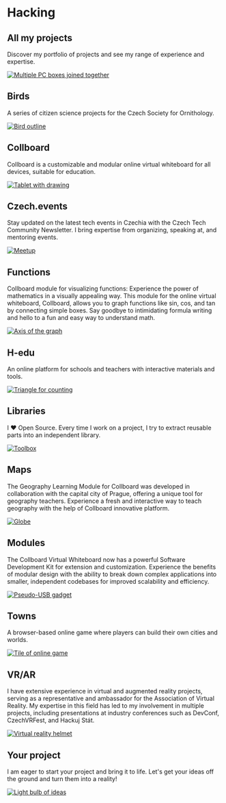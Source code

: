 # Hacking

<!-- Note: In this file there are all URLs which will be converted into the hacking cases components -->
<!-- TODO: Rename all outline.svg to original names -->

## All my projects

Discover my portfolio of projects and see my range of experience and expertise.

[![Multiple PC boxes joined together](/public/projects/AllMyProjects/Pavol_Hejn_modular_gadget_as_a_coloring_book_black_and_white_il_05f61e28-a9e6-41e5-9105-0708c5294006.svg)](https://pavolhejny.com/documents/projects.html)

## Birds

<!-- [🛰] Tags: `Maps` -->

A series of citizen science projects for the Czech Society for Ornithology.

<!--
TODO: More about
Feeders
-->

[![Bird outline](/public/projects/Birds/outline.svg)](#)

## Collboard

Collboard is a customizable and modular online virtual whiteboard for all devices, suitable for education.

<!--
Collboard is an online virtual whiteboard that offers simplicity, creativity, and closeness to content. It's built with customization in mind, giving teachers the flexibility to build their own teaching paths. Collboard is also modular, allowing for various subjects and use cases to be combined. It's available on all devices and can be used for all forms of online collaboration, including education and beyond.
-->

<!-- [🛰] Tags: `Real time app` -->

[![Tablet with drawing](/public/projects/Collboard/outline.svg)](#)

## Czech.events

Stay updated on the latest tech events in Czechia with the Czech Tech Community Newsletter. I bring expertise from organizing, speaking at, and mentoring events.

[![Meetup](/public/projects/CzechEvents/Pavol_Hejn_Simple_pen_sketch_of_A_have_big_interest_in_Czech_Te_62acce49-a9db-4d36-9199-d606551f463c.svg)](https://czech.events/)

## Functions

Collboard module for visualizing functions: Experience the power of mathematics in a visually appealing way. This module for the online virtual whiteboard, Collboard, allows you to graph functions like sin, cos, and tan by connecting simple boxes. Say goodbye to intimidating formula writing and hello to a fun and easy way to understand math.

<!--TODO: create study cases of topics I worked on, graphs, fractals,...-->

[![Axis of the graph](/public/projects/Functions/graph-plot.svg)](https://github.com/collboard/function-builder)

## H-edu

An online platform for schools and teachers with interactive materials and tools.

[![Triangle for counting](/public/projects/Hedu/outline.svg)](https://www.h-edu.cz/)

## Libraries

I ❤ Open Source.
Every time I work on a project, I try to extract reusable parts into an independent library.

[![Toolbox](/public/projects/Libraries/Pavol_Hejny_coloring_book_black_and_white_illustration_outline__b8c24f85-9ee6-4d9e-96d7-fe550fe78b9b.svg)](https://github.com/hejny?tab=repositories)

<!--
TODO: Allow links in links
I am working on several OpenSource libraries like
[vector library xyzt](https://github.com/hejny/xyzt),
[locating apps in your system](https://github.com/hejny/locate-app),
[waitasecond to supercharge the promises](https://github.com/hejny/waitasecond),
[trimming from all 4 directions](https://github.com/hejny/spacetrim),
[working with destroyable objects](https://github.com/hejny/destroyable)
[or see my GitHub repositories](https://github.com/hejny?tab=repositories).
-->

## Maps

The Geography Learning Module for Collboard was developed in collaboration with the capital city of Prague, offering a unique tool for geography teachers. Experience a fresh and interactive way to teach geography with the help of Collboard innovative platform.

[![Globe](/public/projects/Maps/europe.svg)](https://github.com/collboard/map)

## Modules

The Collboard Virtual Whiteboard now has a powerful Software Development Kit for extension and customization. Experience the benefits of modular design with the ability to break down complex applications into smaller, independent codebases for improved scalability and efficiency.

[![Pseudo-USB gadget](/public/projects/Modules/placeholder.svg)](https://github.com/collboard/modules-sdk)

## Towns

A browser-based online game where players can build their own cities and worlds.

<!-- [🛰] Tags: `WebGL` -->

[![Tile of online game](/public/projects/Towns/Pavol_Hejn_isometric_game_as_a_coloring_book_black_and_white_il_b1cde821-101c-4d3f-ad5b-1f345d4009c5.svg)](https://towns.cz/)

## VR/AR

I have extensive experience in virtual and augmented reality projects, serving as a representative and ambassador for the Association of Virtual Reality. My expertise in this field has led to my involvement in multiple projects, including presentations at industry conferences such as DevConf, CzechVRFest, and Hackuj Stát.

[![Virtual reality helmet](/public/projects/VrAr/Pavol_Hejn_coloring_book_black_and_white_illustration_outline_o_850cbc2d-9088-4113-bdbc-8fbf566e170c.svg)](https://pavolhejny.com/documents/projects.html#-vr-paint)

## Your project

I am eager to start your project and bring it to life. Let's get your ideas off the ground and turn them into a reality!

[![Light bulb of ideas](/public/projects/YourProject/Pavol_Hejn_Coloring_book_black_and_white_illustration_outline_o_fbf45e15-a73d-474c-8d08-98188a1010ef.svg)](https://pavolhejny.com/documents/projects.html)

<!--
TODO:
## All my talks


-->

<!--
TODO: Maybe add SigmaStamp project/hacking

-->
